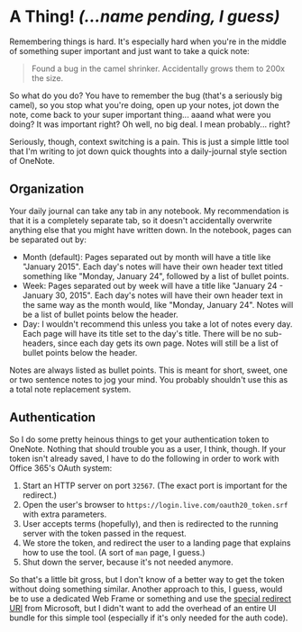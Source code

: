# A Thing! *(...name pending, I guess)*

Remembering things is hard.  It's especially hard when you're in the middle of
something super important and just want to take a quick note:
> Found a bug in the camel shrinker.  Accidentally grows them to 200x the size.

So what do you do?  You have to remember the bug (that's a seriously big camel),
so you stop what you're doing, open up your notes, jot down the note, come back
to your super important thing... aaand what were you doing? It was important
right? Oh well, no big deal. I mean probably... right?

Seriously, though, context switching is a pain.  This is just a simple little
tool that I'm writing to jot down quick thoughts into a daily-journal style
section of OneNote.

## Organization

Your daily journal can take any tab in any notebook.  My recommendation is that
it is a completely separate tab, so it doesn't accidentally overwrite anything
else that you might have written down.  In the notebook, pages can be separated
out by:

* Month (default): Pages separated out by month will have a title like
  "January 2015".  Each day's notes will have their own header text titled
  something like "Monday, January 24", followed by a list of bullet points.
* Week: Pages separated out by week will have a title like
  "January 24 - January 30, 2015".  Each day's notes will have their own header
  text in the same way as the month would, like "Monday, January 24".  Notes
  will be a list of bullet points below the header.
* Day: I wouldn't recommend this unless you take a lot of notes every day.  Each
  page will have its title set to the day's title.  There will be no
  sub-headers, since each day gets its own page.  Notes will still be a list
  of bullet points below the header.

Notes are always listed as bullet points.  This is meant for short, sweet,
one or two sentence notes to jog your mind.  You probably shouldn't use this as
a total note replacement system.

## Authentication

So I do some pretty heinous things to get your authentication token to OneNote.
Nothing that should trouble you as a user, I think, though.  If your token isn't
already saved, I have to do the following in order to work with Office 365's
OAuth system:

1. Start an HTTP server on port `32567`.  (The exact port is important for the redirect.)
1. Open the user's browser to `https://login.live.com/oauth20_token.srf` with
   extra parameters.
1. User accepts terms (hopefully), and then is redirected to the running server
   with the token passed in the request.
1. We store the token, and redirect the user to a landing page that explains
   how to use the tool.  (A sort of `man` page, I guess.)
1. Shut down the server, because it's not needed anymore.

So that's a little bit gross, but I don't know of a better way to get the token
without doing something similar.  Another approach to this, I guess, would be to
use a dedicated Web Frame or something and use the
[special redirect URI](https://msdn.microsoft.com/en-us/library/office/dn631818.aspx#authcodegrant)
from Microsoft, but I didn't want to add the overhead of an entire UI bundle for
this simple tool (especially if it's only needed for the auth code).
